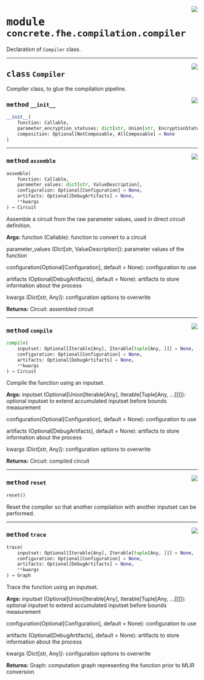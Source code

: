 <!-- markdownlint-disable -->

<a href="../../frontends/concrete-python/concrete/fhe/compilation/compiler.py#L0"><img align="right" style="float:right;" src="https://img.shields.io/badge/-source-cccccc?style=flat-square"></a>

# <kbd>module</kbd> `concrete.fhe.compilation.compiler`
Declaration of `Compiler` class. 



---

<a href="../../frontends/concrete-python/concrete/fhe/compilation/compiler.py#L26"><img align="right" style="float:right;" src="https://img.shields.io/badge/-source-cccccc?style=flat-square"></a>

## <kbd>class</kbd> `Compiler`
Compiler class, to glue the compilation pipeline. 

<a href="../../frontends/concrete-python/concrete/fhe/compilation/compiler.py#L86"><img align="right" style="float:right;" src="https://img.shields.io/badge/-source-cccccc?style=flat-square"></a>

### <kbd>method</kbd> `__init__`

```python
__init__(
    function: Callable,
    parameter_encryption_statuses: dict[str, Union[str, EncryptionStatus]],
    composition: Optional[NotComposable, AllComposable] = None
)
```








---

<a href="../../frontends/concrete-python/concrete/fhe/compilation/compiler.py#L34"><img align="right" style="float:right;" src="https://img.shields.io/badge/-source-cccccc?style=flat-square"></a>

### <kbd>method</kbd> `assemble`

```python
assemble(
    function: Callable,
    parameter_values: dict[str, ValueDescription],
    configuration: Optional[Configuration] = None,
    artifacts: Optional[DebugArtifacts] = None,
    **kwargs
) → Circuit
```

Assemble a circuit from the raw parameter values, used in direct circuit definition. 



**Args:**
  function (Callable):  function to convert to a circuit 

 parameter_values (Dict[str, ValueDescription]):  parameter values of the function 

 configuration(Optional[Configuration], default = None):  configuration to use 

 artifacts (Optional[DebugArtifacts], default = None):  artifacts to store information about the process 

 kwargs (Dict[str, Any]):  configuration options to overwrite 



**Returns:**
  Circuit:  assembled circuit 

---

<a href="../../frontends/concrete-python/concrete/fhe/compilation/compiler.py#L165"><img align="right" style="float:right;" src="https://img.shields.io/badge/-source-cccccc?style=flat-square"></a>

### <kbd>method</kbd> `compile`

```python
compile(
    inputset: Optional[Iterable[Any], Iterable[tuple[Any, ]]] = None,
    configuration: Optional[Configuration] = None,
    artifacts: Optional[DebugArtifacts] = None,
    **kwargs
) → Circuit
```

Compile the function using an inputset. 



**Args:**
  inputset (Optional[Union[Iterable[Any], Iterable[Tuple[Any, ...]]]]):  optional inputset to extend accumulated inputset before bounds measurement 

 configuration(Optional[Configuration], default = None):  configuration to use 

 artifacts (Optional[DebugArtifacts], default = None):  artifacts to store information about the process 

 kwargs (Dict[str, Any]):  configuration options to overwrite 



**Returns:**
  Circuit:  compiled circuit 

---

<a href="../../frontends/concrete-python/concrete/fhe/compilation/compiler.py#L211"><img align="right" style="float:right;" src="https://img.shields.io/badge/-source-cccccc?style=flat-square"></a>

### <kbd>method</kbd> `reset`

```python
reset()
```

Reset the compiler so that another compilation with another inputset can be performed. 

---

<a href="../../frontends/concrete-python/concrete/fhe/compilation/compiler.py#L119"><img align="right" style="float:right;" src="https://img.shields.io/badge/-source-cccccc?style=flat-square"></a>

### <kbd>method</kbd> `trace`

```python
trace(
    inputset: Optional[Iterable[Any], Iterable[tuple[Any, ]]] = None,
    configuration: Optional[Configuration] = None,
    artifacts: Optional[DebugArtifacts] = None,
    **kwargs
) → Graph
```

Trace the function using an inputset. 



**Args:**
  inputset (Optional[Union[Iterable[Any], Iterable[Tuple[Any, ...]]]]):  optional inputset to extend accumulated inputset before bounds measurement 

 configuration(Optional[Configuration], default = None):  configuration to use 

 artifacts (Optional[DebugArtifacts], default = None):  artifacts to store information about the process 

 kwargs (Dict[str, Any]):  configuration options to overwrite 



**Returns:**
  Graph:  computation graph representing the function prior to MLIR conversion 


